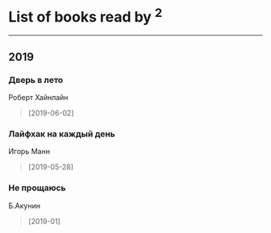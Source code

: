 # List of books read by [](https://plus.google.com/u/0/110931306939441771638/)<sup>2</sup>
---

## 2019

### Дверь в лето
Роберт Хайнлайн
> [2019-06-02] 


### Лайфхак на каждый день
Игорь Манн
> [2019-05-28] 


### Не прощаюсь
Б.Акунин
> [2019-01] 



